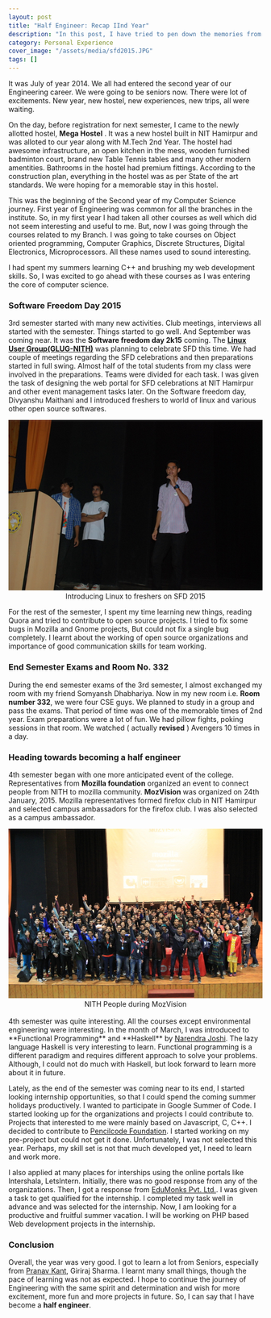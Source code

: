 ```yaml
---
layout: post
title: "Half Engineer: Recap IInd Year"
description: "In this post, I have tried to pen down the memories from my second year of college."
category: Personal Experience 
cover_image: "/assets/media/sfd2015.JPG"
tags: []
---
```

<p>It was July of year 2014. We all had entered the second year of our Engineering career. We were going to be seniors now. There were lot of excitements. New year, new hostel, new experiences, new trips, all were waiting.</p>

On the day, before registration for next semester, I came to the newly allotted hostel, **Mega Hostel** .
It was a new hostel built in NIT Hamirpur and was alloted to our year along with M.Tech 2nd Year.
The hostel had awesome infrastructure, an open kitchen in the mess, wooden furnished badminton court, brand new Table Tennis tables and many other modern amentities.
Bathrooms in the hostel had premium fittings.
According to the construction plan, everything in the hostel was as per State of the art standards.
We were hoping for a memorable stay in this hostel.


<p>
This was the beginning of the Second year of my Computer Science journey.
First year of Engineering was common for all the branches in the institute.
So, in my first year I had taken all other courses as well which did not seem interesting and useful to me.
But, now I was going through the courses related to my Branch.
I was going to take courses on Object oriented programming, Computer Graphics, Discrete Structures, Digital Electronics, Microprocessors. All these names used to sound interesting.
</p>

<p>
I had spent my summers learning C++ and brushing my web development skills.
So, I was excited to go ahead with these courses as I was entering the core of computer science.
</p>

### Software Freedom Day 2015

3rd semester started with many new activities. Club meetings, interviews all started with the semester.
Things started to go well.
And September was coming near.
It was the **Software freedom day 2k15** coming.
The <a href="http://glug.nith.ac.in">**Linux User Group(GLUG-NITH)**</a> was planning to celebrate SFD this time.
We had couple of meetings regarding the SFD celebrations and then preparations started in full swing.
Almost half of the total students from my class were involved in the preparations.
Teams were divided for each task.
I was given the task of designing the web portal for SFD celebrations at NIT Hamirpur and other event management tasks later.
On the Software freedom day, Divyanshu Maithani and I introduced freshers to world of linux and various other open source softwares.


<p>
    <center><img src="/assets/media/sfd2015.JPG"/></center>
    <center>Introducing Linux to freshers on SFD 2015</center>
</p>

For the rest of the semester, I spent my time learning new things, reading Quora and tried to contribute to open source projects.
I tried to fix some bugs in Mozilla and Gnome projects, But could not fix a single bug completely.
I learnt about the working of open source organizations and importance of good communication skills for team working.


### End Semester Exams and Room No. 332
During the end semester exams of the 3rd semester, I almost exchanged my room with my friend Somyansh Dhabhariya.
Now in my new room i.e. **Room number 332**, we were four CSE guys.
We planned to study in a group and pass the exams.
That period of time was one of the memorable times of 2nd year.
Exam preparations were a lot of fun.
We had pillow fights, poking sessions in that room.
We watched ( actually **revised** ) Avengers 10 times in a day.



### Heading towards becoming a half engineer
4th semester began with one more anticipated event of the college.
Representatives from **Mozilla foundation** organized an event to connect people from NITH to mozilla community.
**MozVision** was organized on 24th January, 2015.
Mozilla representatives formed firefox club in NIT Hamirpur and selected campus ambassadors for the firefox club.
I was also selected as a campus ambassador.

<center><img src="/assets/media/mozvision.jpg"></center>
<center>NITH People during MozVision</center>


<br>
4th semester was quite interesting.
All the courses except environmental engineering were interesting.
In the month of March, I was introduced to **Functional Programming** and **Haskell** by <a href="http://vicarie.in" target="blank">Narendra Joshi</a>.
The lazy language Haskell is very interesting to learn.
Functional programming is a different paradigm and requires different approach to solve your problems.
Although, I could not do much with Haskell, but look forward to learn more about it in future.




Lately, as the end of the semester was coming near to its end, I started looking internship opportunities, so that I could spend the coming summer holidays productively.
I wanted to participate in Google Summer of Code. I started looking up for the organizations and projects I could contribute to.
Projects that interested to me were mainly based on Javascript, C, C++.
I decided to contribute to <a href="http://pencilcode.org" target="blank">Pencilcode Foundation</a>.
I started working on my pre-project but could not get it done.
Unfortunately, I was not selected this year.
Perhaps, my skill set is not that much developed yet, I need to learn and work more.



I also applied at many places for interships using the online portals like Intershala, LetsIntern.
Initially, there was no good response from any of the organizations.
Then, I got a response from <a href="http://edumonks.com">EduMonks Pvt. Ltd.</a>.
I was given a task to get qualified for the internship.
I completed my task well in advance and was selected for the internship.
Now, I am looking for a productive and fruitful summer vacation. I will be working on PHP based Web development projects in the internship.




### Conclusion
Overall, the year was very good.
I got to learn a lot from Seniors, especially from <a href="http://pricked.in">Pranav Kant</a>, Giriraj Sharma.
I learnt many small things, though the pace of learning was not as expected. 
I hope to continue the journey of Engineering with the same spirit and determination and wish for more excitement, more fun and more projects in future.
So, I can say that I have become a **half engineer**.





